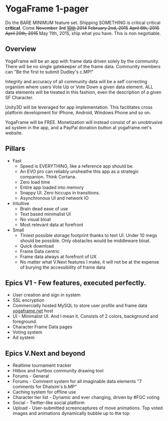 YogaFrame 1-pager
=================

Do the BARE MINIMUM feature set. Shipping SOMETHING is critical critical **critical**. Come ~~November~~ ~~3rd~~ ~~[10th](https://www.yogaframe.net/?p=442) 2014~~ ~~February 2nd, 2015~~ ~~April 6th, 2015~~ ~~April 20th, 2015~~ May 11th, 2015, ship what you have. This is non negotiable.

Overview
--------
YogaFrame will be an app with frame data driven solely by the community. There will be no single  gatekeeper of the frame data. Community members can "Be the first to submit Dudley's c.MP!"

Integrity and accuracy of all community data will be a self correcting organism where users Vote Up or Vote Down a given data element. ALL data elements will be treated in this fashion, even the description of a given SF Character.

Unity3D will be leveraged for app implementation. This facilitates cross platform development for iPhone, Android, Windows Phone and so on.

YogaFrame will be FREE. Monetization will instead consist of an unobtrusive ad system in the app, and a PayPal donation button at yogaframe.net's website.

Pillars
-------
* Fast
  * Speed is EVERYTHING, like a reference app should be.
  * An EVO pro can reliably unsheathe this app as a strategic companion. Think Cortana.
  * Zero load time
  * Entire app loaded into memory
  * Snappy UI. Zero hiccups in transitions.
  * Asynchronous UI and network IO
* Intuitive
  * Brain dead ease of use
  * Text based minimalist UI
  * No visual bloat
  * Most relevant data at forefront
* Small
  * Tiniest possible storage footprint thanks to text UI. Under 10 megs should be possible. Only obstacles would be middleware bloat.
  * Quick download
  * Frame Data centric
  * Frame data always at forefront of UX
  * No matter what V.Next features I make, it will not be at the expense of burying the accessibility of frame data

Epics V1 - Few features, executed perfectly.
--------------------------------------------
* User creation and sign in system
* SSL encryption
* Commercially hosted MySQL to store user profile and frame data
[yogaframe.net](https://yogaframe.net) host
* UI - Minimalist UI. And I mean it. Consists of 2 colors, background and foreground.
* Character Frame Data pages
* Voting system
* Ad system

Epics V.Next and beyond
-----------------------
* Realtime tournament tracker
* Hitbox and hurtbox community drawing tool
* Forums - General
* Forums - Comment system for all imaginable data elements "7 comments for Dhalsim's b.MP"
* Caching system for offline use
* Character tier list - Dynamic and ever changing, driven by #FGC voting
* Social - Twitter-like social platform
* Upload - User-submitted screencaptures of move animations. Top voted images and animations dynamically bubble up to the top
